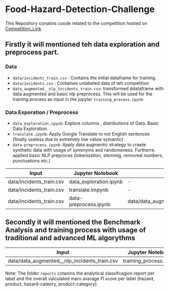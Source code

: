 # Food-Hazard-Detection-Challenge

This Repository conatins coode related to the competition hosted on [Competition_Link](https://food-hazard-detection-semeval-2025.github.io/)

## Firstly it will mentioned teh data exploration and preprocess part.

### Data
- `data/incidents_train.csv` : Contains the initial dataframe for training. 
- `data/incidents.csv` : Containes unlabeled data of teh competition 
- `data_augmented__nlp_incidents_train.csv`: transformed ddataframe with data augmented and basic nlp preprocess. This will be used for the training process as input in the jupyter  `training_process.ipynb`

### Data Exporation / Preprocess 
- `data_exploration.ipynb`: Explore columns , distributions of Data. Basic Data Exploration. 
- `translate.ipynb`: Apply Google Translate to not English sentences (finally useless due to extremely low valuw symantic)
- `data-preprocess.ipynb`: Apply data augmentic strategy to craete synthetic data with usage of synonyms and randomeness. Furtherre. applied basic NLP preproces (tokenization, stemmig, removeal numbers, punctuations etc.)

| Input       | Jupyter Notebook      | Output     |
|----------------|----------------|----------------|
| data/incidents_train.csv | data_exploration.ipynb | - |
| data/incidents_train.csv |translate.impynb| - |
| data/incidents_train.csv | data-preprocess.ipynb| data/data_augmented__nlp_incidents_train.csv |

## Secondly it will mentioned the Benchmark Analysis and training process with usage of traditional and advanced ML algorythms

| Input       | Jupyter Notebook      | Output     |
|----------------|----------------|----------------|
| data/data_augmented__nlp_incidents_train.csv  | training_process.ipynb | reports/ |

Note: The folder `reports` cotanins the analytical classifcagion report per label and the overall valculated maro avarage f1 score per label (hazard, product, hazard-cateory, product-category).
